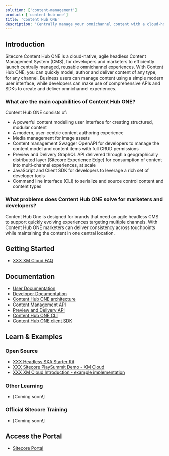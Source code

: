 ```yaml
---
solution: ['content-management']
product: ['content-hub-one']
title: 'Content Hub ONE'
description: 'Centrally manage your omnichannel content with a cloud-hosted headless Web CMS.'
---
```


## Introduction

Sitecore Content Hub ONE is a cloud-native, agile headless Content Management System (CMS), for developers and marketers to efficiently launch centrally managed, reusable omnichannel experiences. With Content Hub ONE, you can quickly model, author and deliver content of any type, for any channel. Business users can manage content using a simple modern user interface, while developers can make use of comprehensive APIs and SDKs to create and deliver omnichannel experiences.

### What are the main capabilities of Content Hub ONE?
Content Hub ONE consists of: 
- A powerful content modelling user interface for creating structured, modular content
- A modern, user-centric content authoring experience
- Media management for image assets
- Content management Swagger OpenAPI for developers to manage the content model and content items with full CRUD permissions 
- Preview and Delivery GraphQL API delivered through a geographically distributed layer (Sitecore Experience Edge) for consumption of content into multi-channel experiences, at scale
- JavaScript and Client SDK for developers to leverage a rich set of developer tools
- Command line interface (CLI) to serialize and source control content and content types


### What problems does Content Hub ONE solve for marketers and developers?

Content Hub One is designed for brands that need an agile headless CMS to support quickly evolving experiences targeting multiple channels. With Content Hub ONE marketers can deliver consistency across touchpoints while maintaining the content in one central location.  


## Getting Started

- [XXX XM Cloud FAQ](/learn/faq/xm-cloud)

## Documentation

- [User Documentation](https://doc.sitecore.com/ch-one/en/users/content-hub-one/working-with-content-hub-one.html)
- [Developer Documentation](https://doc.sitecore.com/ch-one/en/developers/content-hub-one/developing-with-content-hub-one.html)
- [Content Hub ONE architecture](https://doc.sitecore.com/ch-one/en/developers/content-hub-one/architecture.html)
- [Content Management API](https://doc.sitecore.com/ch-one/en/developers/content-hub-one/content-management-api.html)
- [Preview and Delivery API](https://doc.sitecore.com/ch-one/en/developers/content-hub-one/graphql--preview-and-delivery-apis.html)
- [Content Hub ONE CLI](https://doc.sitecore.com/ch-one/en/developers/content-hub-one/content-hub-one-cli.html)
- [Content Hub ONE client SDK](https://doc.sitecore.com/ch-one/en/developers/content-hub-one/content-hub-one-sdk.html)

## Learn & Examples

### Open Source

- [XXX Headless SXA Starter Kit](https://github.com/sitecorelabs/sxa-starter)
- [XXX Sitecore PlaySummit Demo - XM Cloud](https://github.com/Sitecore/Sitecore.Demo.XmCloud.PlaySummit)
- [XXX XM Cloud Introduction - example implementation](https://github.com/Sitecore/XM-Cloud-Introduction)

### Other Learning

- [Coming soon!]

### Official Sitecore Training

- [Coming soon!]

## Access the Portal

- [Sitecore Portal](https://portal.sitecorecloud.io/)
